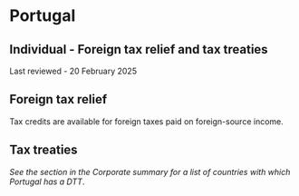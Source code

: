 # Portugal
## Individual - Foreign tax relief and tax treaties
Last reviewed - 20 February 2025
## Foreign tax relief
Tax credits are available for foreign taxes paid on foreign-source income.
## Tax treaties
_See the section in the Corporate summary for a list of countries with which Portugal has a DTT_.
